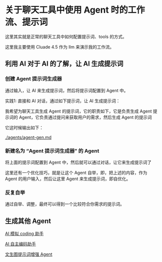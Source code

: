 # 关于聊天工具中使用 Agent 时的工作流、提示词

这里其实就是正常的聊天工具中如何配置提示词、tools 的方式。

这里我主要使用 Cluade 4.5 作为 llm 来演示我的工作流。

## 利用 AI 对于 AI 的了解，让 AI 生成提示词

### 创建 Agent 提示词生成器

通过输入，让 AI 来生成提示词，然后将提示词配置到 Agent 中。

实践1: 直接和 AI 对话，通过如下提示词，让 AI 生成提示词：

我希望为聊天工具生成 Agent 的提示词，它的职责如下，它是负责生成 Agent 提示词的 Agent，它负责通过提问来获取用户的需求，然后生成 Agent 的提示词

它这时候输出如下：

[./agents/agent-gen.md](./agents/agent-gen.md)

### 新建名为 “Agent 提示词生成器” 的 Agent

将上面的提示词配置到 Agent 中，然后就可以通过对话，让它来生成提示词了

这里还有一个优化技巧，就是让这个 Agent 自举，即，把上述的内容，作为 Agent 的用户输入，然后让这里 Agent 来生成提示词，即自优化。

### 反复自举

通过自举、调整，最终可以得到一个比较符合你需求的提示词。

## 生成其他 Agent

[AI 模拟 coding 助手](./agents/Mock-Code-Assistant.md)

[AI 自主编码助手](./agents/ai-coder.md)

[文生图提示词增强 Agent](./agents/ai-draw-enhancer.md)
